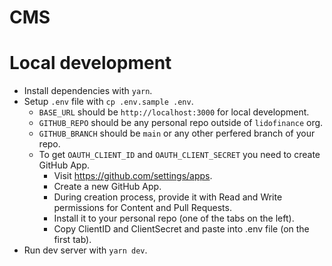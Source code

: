 # CMS

# Local development

- Install dependencies with `yarn`.
- Setup `.env` file with `cp .env.sample .env`.
  - `BASE_URL` should be `http://localhost:3000` for local development.
  - `GITHUB_REPO` should be any personal repo outside of `lidofinance` org.
  - `GITHUB_BRANCH` should be `main` or any other perfered branch of your repo.
  - To get `OAUTH_CLIENT_ID` and `OAUTH_CLIENT_SECRET` you need to create GitHub App.
    - Visit https://github.com/settings/apps.
    - Create a new GitHub App.
    - During creation process, provide it with Read and Write permissions for Content and Pull Requests.
    - Install it to your personal repo (one of the tabs on the left).
    - Copy ClientID and ClientSecret and paste into .env file (on the first tab).
- Run dev server with `yarn dev`.
